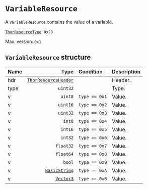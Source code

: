 # `VariableResource`

A `VariableResource` contains the value of a variable.

[`ThorResourceType`](./index.md#thorresourcetype-enum): `0x28`

Max. version: `0x1`

## `VariableResource` structure

| Name | Type | Condition | Description |
| :-- | --: | :-- | --- |
| hdr | [`ThorResourceHeader`](./index.md#thorresourceheader-structure) |  | Header. |
| type | `uint32` |  | Type. |
| v | `uint8` | `type == 0x1` | Value. |
| v | `uint16` | `type == 0x2` | Value. |
| v | `uint32` | `type == 0x3` | Value. |
| v | `int8` | `type == 0x4` | Value. |
| v | `int16` | `type == 0x5` | Value. |
| v | `int32` | `type == 0x6` | Value. |
| v | `float32` | `type == 0x7` | Value. |
| v | `float64` | `type == 0x8` | Value. |
| v | `bool` | `type == 0x9` | Value. |
| v | [`BasicString`](../base.md#basicstring-structure) | `type == 0xA` | Value. |
| v | [`Vector3`](../base.md#vector3-structure) | `type == 0xB` | Value. |
